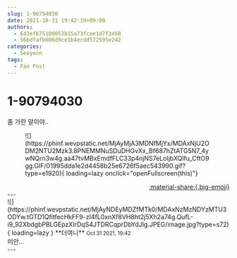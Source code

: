 ```yaml
---
slug: 1-90794030
date: 2021-10-31 19:42:19+09:00
authors:
  - 643ef675100053b15a73fcee1d7f3458
  - 56bdfafb606d9ce1b4ecdd572595e242
categories:
  - Seoyeon
tags:
  - Fan Post
---
```


# 1-90794030

<div class="post-container" markdown="1">
<div class="content-container md-sidebar__scrollwrap" markdown="1">

좀 가란 말이야..
<figure markdown="1">
![](https://phinf.wevpstatic.net/MjAyMjA3MDNfMjYx/MDAxNjU2ODM2NTU2Mzk3.8PNEMMNuSDuDHGvXx_Bf687hZtATG5N7_4ywNQrn3w4g.aa47tvMBxEmdfFLC33p4njNS7eLoIjbXQlfu_CftO9gg.GIF/01995dda1e2d4458b25e6726f5aec543990.gif?type=e1920){ loading=lazy onclick="openFullscreen(this)"}
</figure>


</div>
</div>

<div style="text-align: right;" markdown="1">
<a href="https://weverse.io/fromis9/fanpost/1-90794030" style="text-align: right;">:material-share:{.big-emoji}</a>
</div>
---

<div class="comments-container md-sidebar__scrollwrap" markdown="1">
<div class="comment" markdown="1">
<div class='id-container' markdown="1">
![](https://phinf.wevpstatic.net/MjAyNDEyMDZfMTk0/MDAxNzMzNDYzMTU3ODYw.tGTD1QfitfecHkFF9-zI4fL0xnXf8VH8ht2j5Xh2a74g.QufL-i9_92XbdgbPBLGEpzXIrDqS4JTDRCqprDbYdJIg.JPEG/image.jpg?type=s72){ loading=lazy }
**<span class="artist">더여니</span>** <small>Oct 31 2021, 19:42</small><br>
</div>
<div class='comment-body' markdown="1">
미안...
</div>
</div>
</div>
---
